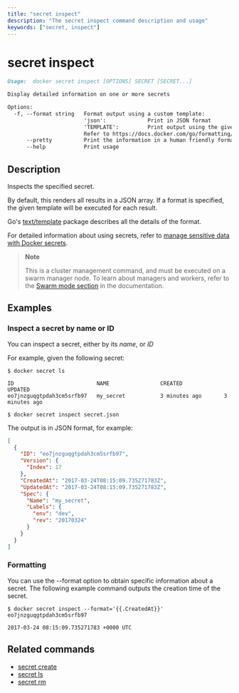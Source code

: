 ```yaml
---
title: "secret inspect"
description: "The secret inspect command description and usage"
keywords: ["secret, inspect"]
---
```


# secret inspect

```Markdown
Usage:  docker secret inspect [OPTIONS] SECRET [SECRET...]

Display detailed information on one or more secrets

Options:
  -f, --format string   Format output using a custom template:
                        'json':             Print in JSON format
                        'TEMPLATE':         Print output using the given Go template.
                        Refer to https://docs.docker.com/go/formatting/ for more information about formatting output with templates (default "json")
      --pretty          Print the information in a human friendly format
      --help            Print usage
```

## Description

Inspects the specified secret.

By default, this renders all results in a JSON array. If a format is specified,
the given template will be executed for each result.

Go's [text/template](https://golang.org/pkg/text/template/) package
describes all the details of the format.

For detailed information about using secrets, refer to [manage sensitive data with Docker secrets](https://docs.docker.com/engine/swarm/secrets/).

> **Note**
>
> This is a cluster management command, and must be executed on a swarm
> manager node. To learn about managers and workers, refer to the
> [Swarm mode section](https://docs.docker.com/engine/swarm/) in the
> documentation.

## Examples

### Inspect a secret by name or ID

You can inspect a secret, either by its *name*, or *ID*

For example, given the following secret:

```console
$ docker secret ls

ID                          NAME                CREATED             UPDATED
eo7jnzguqgtpdah3cm5srfb97   my_secret           3 minutes ago       3 minutes ago
```

```console
$ docker secret inspect secret.json
```

The output is in JSON format, for example:

```json
[
  {
    "ID": "eo7jnzguqgtpdah3cm5srfb97",
    "Version": {
      "Index": 17
    },
    "CreatedAt": "2017-03-24T08:15:09.735271783Z",
    "UpdatedAt": "2017-03-24T08:15:09.735271783Z",
    "Spec": {
      "Name": "my_secret",
      "Labels": {
        "env": "dev",
        "rev": "20170324"
      }
    }
  }
]
```

### Formatting

You can use the --format option to obtain specific information about a
secret. The following example command outputs the creation time of the
secret.

```console
$ docker secret inspect --format='{{.CreatedAt}}' eo7jnzguqgtpdah3cm5srfb97

2017-03-24 08:15:09.735271783 +0000 UTC
```


## Related commands

* [secret create](secret_create.md)
* [secret ls](secret_ls.md)
* [secret rm](secret_rm.md)
